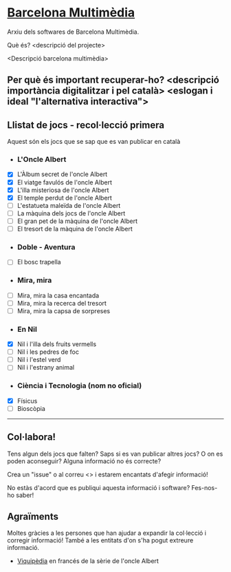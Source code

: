 # [Barcelona Multimèdia](https://barcelonamultimedia.carquinyolis.cat)
Arxiu dels softwares de Barcelona Multimèdia.

Què és? <descripció del projecte>

<Descripció barcelona multimèdia>

Per què és important recuperar-ho?
<descripció importància digitalitzar i pel català>
<eslogan i ideal "l'alternativa interactiva">
---
## Llistat de jocs - recol·lecció primera

Aquest són els jocs que se sap que es van publicar en català

- ### L'Oncle Albert
- [x] L'Àlbum secret de l'oncle Albert
- [x] El viatge favulós de l'oncle Albert
- [x] L'illa misteriosa de l'oncle Albert
- [x] El temple perdut de l'oncle Albert
- [ ] L'estatueta maleïda de l'oncle Albert
- [ ] La màquina dels jocs de l'oncle Albert
- [ ] El gran pet de la màquina de l'oncle Albert
- [ ] El tresort de la màquina de l'oncle Albert

- ### Doble - Aventura
- [ ] El bosc trapella

- ### Mira, mira
- [ ] Mira, mira la casa encantada
- [ ] Mira, mira la recerca del tresort
- [ ] Mira, mira la capsa de sorpreses

- ### En Nil
- [x] Nil i l'illa dels fruits vermells
- [ ] Nil i les pedres de foc
- [ ] Nil i l'estel verd
- [ ] Nil i l'estrany animal

- ### Ciència i Tecnologia (nom no oficial)
- [x] Físicus
- [ ] Bioscòpia

---

## Col·labora!

Tens algun dels jocs que falten? Saps si es van publicar altres jocs? O on es poden aconseguir? Alguna informació no és correcte?

Crea un "issue" o al correu <> i estarem encantats d'afegir informació!

No estàs d'acord que es publiqui aquesta informació i software? Fes-nos-ho saber!

## Agraïments

Moltes gràcies a les persones que han ajudar a expandir la col·lecció i corregir informació! També a les entitats d'on s'ha pogut extreure informació.

- [Viquipèdia](https://fr.wikipedia.org/wiki/Les_Aventures_de_l%27oncle_Ernest) en francés de la sèrie de l'oncle Albert
